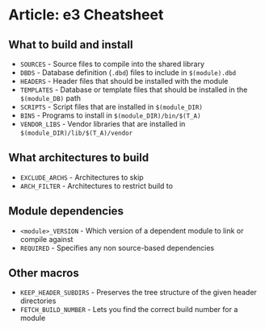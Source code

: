 # Article: e3 Cheatsheet

## What to build and install

* `SOURCES` - Source files to compile into the shared library
* `DBDS` - Database definition (`.dbd`) files to include in `$(module).dbd`
* `HEADERS` - Header files that should be installed with the module
* `TEMPLATES` - Database or template files that should be installed in the
  `$(module_DB)` path
* `SCRIPTS` - Script files that are installed in `$(module_DIR)`
* `BINS` - Programs to install in `$(module_DIR)/bin/$(T_A)`
* `VENDOR_LIBS` - Vendor libraries that are installed in
  `$(module_DIR)/lib/$(T_A)/vendor`

## What architectures to build

* `EXCLUDE_ARCHS` - Architectures to skip
* `ARCH_FILTER` - Architectures to restrict build to

## Module dependencies

* `<module>_VERSION` - Which version of a dependent module to link or compile
  against
* `REQUIRED` - Specifies any non source-based dependencies

## Other macros

* `KEEP_HEADER_SUBDIRS` - Preserves the tree structure of the given header
  directories
* `FETCH_BUILD_NUMBER` - Lets you find the correct build number for a module
